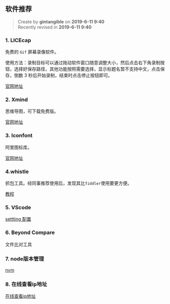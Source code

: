 ## 软件推荐

> Create by **gintangible** on **2019-6-11 9:40**  
> Recently revised in **2019-6-11 9:40**

### 1. LICEcap

免费的 `Gif` 屏幕录像软件。

使用方法：录制目标可以通过拖动软件窗口随意调整大小，然后点击右下角录制按钮，选择好保存路径，其他功能按照需要选择，显示标题名暂不支持中文，点击保存，倒数 3 秒后开始录制，结束时点击停止按钮即可。

[官网地址](https://www.cockos.com/licecap/)

### 2. Xmind

思维导图，可下载免费版。

[官网地址](https://www.xmind.cn/)

### 3. Iconfont

阿里图标库。

[官网地址](https://www.iconfont.cn/)

### 4.whistle

抓包工具。经同事推荐使用后，发现其比`fiddler`使用要更方便。

[教程](./whistle.md)

### 5. VScode

[settting 配置](./vscode.md)

### 6. Beyond Compare

文件比对工具

### 7. node版本管理

[nvm](https://github.com/coreybutler/nvm-windows)

### 8. 在线查看ip地址

[在线查看ip地址](https://www.ipaddress.com/)



